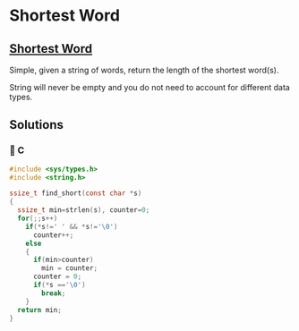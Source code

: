 # Shortest Word

## [Shortest Word](https://www.codewars.com/kata/57cebe1dc6fdc20c57000ac9)

Simple, given a string of words, return the length of the shortest word\(s\).

String will never be empty and you do not need to account for different data types.

## Solutions

### 👴 C

```c
#include <sys/types.h>
#include <string.h>

ssize_t find_short(const char *s)
{
  ssize_t min=strlen(s), counter=0;
  for(;;s++)
    if(*s!=' ' && *s!='\0')
      counter++;
    else
    {
      if(min>counter)
        min = counter;
      counter = 0;
      if(*s =='\0')
        break;
    }
  return min;
}
```

